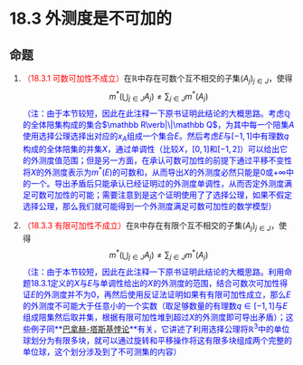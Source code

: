 # 18.3 外测度是不可加的

## 命题

1. <font color=red>（18.3.1 可数可加性不成立）</font>在$\mathbb R$中存在可数个互不相交的子集$(A_j)_{j\in J}$，使得
   $$
   m^*\left(\bigcup_{j\in J}A_j\right)\ne\sum_{j\in J}m^*(A_j)
   $$
   <font color=blue>（注：由于本节较短，因此在此注释一下原书证明此结论的大概思路。考虑$\mathbb Q$的全体陪集构成的集合$\mathbb R\verb|\|\mathbb Q$，为其中每一个陪集$A$使用选择公理选择出对应的$x_A$组成一个集合$E$。然后考虑$E$与$[-1,1]$中有理数$q$构成的全体陪集的并集$X$，通过单调性（比较$X$，$[0,1]$和$[-1,2]$）可以给出它的外测度值范围；但是另一方面，在承认可数可加性的前提下通过平移不变性将$X$的外测度表示为$m^*(E)$的可数和，从而导出$X$的外测度必然只能是$0$或$+\infty$中的一个。导出矛盾后只能承认已经证明过的外测度单调性，从而否定外测度满足可数可加性的可能；需要注意到是这个证明使用了了选择公理，如果不假定选择公理，那么我们就可能得到一个外测度满足可数可加性的数学模型）</font>

2. <font color=red>（18.3.3 有限可加性不成立）</font>在$\mathbb R$中存在有限个互不相交的子集$(A_j)_{j\in J}$，使得
   $$
   m^*\left(\bigcup_{j\in J}A_j\right)\ne\sum_{j\in J}m^*(A_j)
   $$
   <font color=blue>（注：由于本节较短，因此在此注释一下原书证明此结论的大概思路。利用命题18.3.1定义的$X$与$E$与单调性给出的$X$的外测度的范围，结合可数次可加性得证$E$的外测度并不为$0$，再然后使用反证法证明如果有有限可加性成立，那么$E$的外测度不可能大于任意小的一个实数（取足够数量的有理数$q\in[-1,1]$与$E$组成陪集然后取并集，根据有限可加性堆到超过$X$的外测度即可导出矛盾）；这些例子同**[巴拿赫-塔斯基悖论](https://en.m.wikipedia.org/wiki/Banach%E2%80%93Tarski_paradox)**有关，它讲述了利用选择公理将$\mathbb R^3$中的单位球划分为有限多块，就可以通过旋转和平移操作将这有限多块组成两个完整的单位球，这个划分涉及到了不可测集的内容）</font>




